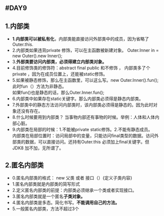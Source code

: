 #DAY9
-------
## 1.内部类
- **1.内部类可以被私有化**，内部类能直接访问外部类中的成员，因为省略了Outer.this.
- 2.内部类如果违背private 修饰，可以在主函数被新建对象。 Outer.Inner in = new Outer().new Inner();
- 3.**外部类要访问内部类，必须得建立内部类对象。**
- 4.目前修饰类的修饰符：abstract final public 和不修饰 ， 内部类多了个private ，因为在成员位置上，还能被static修饰。  
- 5.如果被静态修饰，那么在主函数里，可以这么写。new Outer.Inner().fun(); 此时fun（）方法为非静态。  
	如果fun()也是静态的话，那么Outer.Inner.fun();
- 6.内部类中如果存在static关键字。那么内部类必须得是静态内部类。
- 7.外部类中的静态方法访问内部类时，该内部类必须得是静态的。因为此时对象还没有存在。
- 8.什么时候要用到内部类？ 当事物内部还有事物的时候。举例：人体和人体内部心脏。
- 9.内部类在局部的时候：1.不能被private static修饰。2.不能有静态成员。  
    内部类在局部位置时：访问局部中的变量，只能访问final类型的数据。访问外部类的数据，可以直接访问。还持有Outer.this
	必须加上final关键字。但JDK8 加不加，无所谓了。
## 2.匿名内部类
- 0.匿名内部类的格式： new 父类 或者 接口（）{定义子类内容}
- 1.匿名内部类就是内部类的简写形式
- 2.定义匿名内部类的前提：内部类必须继承一个类或者实现接口。
- 3.匿名内部类就是一个匿名**子类对象。**
- 4.匿名内部类是多态。简化书写。**不能调用自己的方法。**
- 5.一般匿名内部类，方法不超过3个 